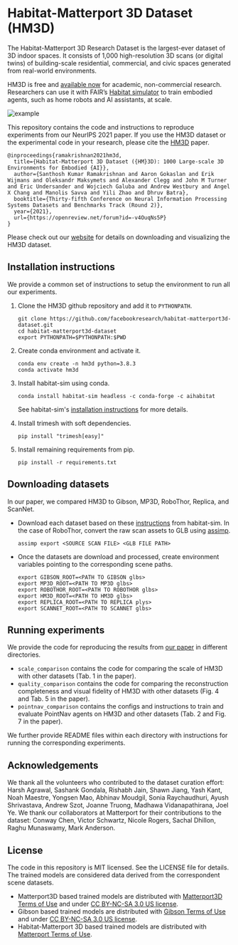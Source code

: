 # Habitat-Matterport 3D Dataset (HM3D)

The Habitat-Matterport 3D Research Dataset is the largest-ever dataset of 3D indoor spaces. It consists of 1,000 high-resolution 3D scans (or digital twins) of building-scale residential, commercial, and civic spaces generated from real-world environments.

HM3D is free and [available now](https://matterport.com/habitat-matterport-3d-research-dataset) for academic, non-commercial research. Researchers can use it with FAIR’s [Habitat simulator](https://aihabitat.org/) to train embodied agents, such as home robots and AI assistants, at scale.

![example](./assets/HM3D-intro.png)


This repository contains the code and instructions to reproduce experiments from our NeurIPS 2021 paper. If you use the HM3D dataset or the experimental code in your research, please cite the [HM3D](https://openreview.net/pdf?id=-v4OuqNs5P) paper.

```
@inproceedings{ramakrishnan2021hm3d,
  title={Habitat-Matterport 3D Dataset ({HM}3D): 1000 Large-scale 3D Environments for Embodied {AI}},
  author={Santhosh Kumar Ramakrishnan and Aaron Gokaslan and Erik Wijmans and Oleksandr Maksymets and Alexander Clegg and John M Turner and Eric Undersander and Wojciech Galuba and Andrew Westbury and Angel X Chang and Manolis Savva and Yili Zhao and Dhruv Batra},
  booktitle={Thirty-fifth Conference on Neural Information Processing Systems Datasets and Benchmarks Track (Round 2)},
  year={2021},
  url={https://openreview.net/forum?id=-v4OuqNs5P}
}
```
Please check out our [website](https://aihabitat.org/datasets/hm3d/) for details on downloading and visualizing the HM3D dataset.

## Installation instructions
We provide a common set of instructions to setup the environment to run all our experiments.

1. Clone the HM3D github repository and add it to `PYTHONPATH`.

    ```
    git clone https://github.com/facebookresearch/habitat-matterport3d-dataset.git
    cd habitat-matterport3d-dataset
    export PYTHONPATH=$PYTHONPATH:$PWD
    ```
2. Create conda environment and activate it.

    ```
    conda env create -n hm3d python=3.8.3
    conda activate hm3d
    ```
3. Install habitat-sim using conda.

    ```
    conda install habitat-sim headless -c conda-forge -c aihabitat
    ```
    See habitat-sim's [installation instructions](https://github.com/facebookresearch/habitat-sim#installation) for more details.

4. Install trimesh with soft dependencies.

    ```
    pip install "trimesh[easy]"
    ```

5. Install remaining requirements from pip.

    ```
    pip install -r requirements.txt
    ```

## Downloading datasets
In our paper, we compared HM3D to Gibson, MP3D, RoboThor, Replica, and ScanNet. 

* Download each dataset based on these [instructions](https://github.com/facebookresearch/habitat-sim/blob/master/DATASETS.md) from habitat-sim. In the case of RoboThor, convert the raw scan assets to GLB using [assimp](https://github.com/assimp/assimp).

  ```
  assimp export <SOURCE SCAN FILE> <GLB FILE PATH>
  ```

* Once the datasets are download and processed, create environment variables pointing to the corresponding scene paths.

  ```
  export GIBSON_ROOT=<PATH TO GIBSON glbs>
  export MP3D_ROOT=<PATH TO MP3D glbs>
  export ROBOTHOR_ROOT=<PATH TO ROBOTHOR glbs>
  export HM3D_ROOT=<PATH TO HM3D glbs>
  export REPLICA_ROOT=<PATH TO REPLICA plys>
  export SCANNET_ROOT=<PATH TO SCANNET glbs>
  ```


## Running experiments
We provide the code for reproducing the results from [our paper](https://openreview.net/pdf?id=-v4OuqNs5P) in different directories.
* `scale_comparison` contains the code for comparing the scale of HM3D with other datasets (Tab. 1 in the paper). 
* `quality_comparison` contains the code for comparing the reconstruction completeness and visual fidelity of HM3D with other datasets (Fig. 4 and Tab. 5 in the paper). 
* `pointnav_comparison` contains the configs and instructions to train and evaluate PointNav agents on HM3D and other datasets (Tab. 2 and Fig. 7 in the paper).

We further provide README files within each directory with instructions for running the corresponding experiments.

## Acknowledgements
We thank all the volunteers who contributed to the dataset curation effort: Harsh Agrawal, Sashank Gondala, Rishabh Jain, Shawn Jiang, Yash Kant, Noah Maestre, Yongsen Mao, Abhinav Moudgil, Sonia Raychaudhuri, Ayush Shrivastava, Andrew Szot, Joanne Truong, Madhawa Vidanapathirana, Joel Ye. We thank our collaborators at Matterport for their contributions to the dataset: Conway Chen, Victor Schwartz, Nicole Rogers, Sachal Dhillon, Raghu Munaswamy, Mark Anderson.

## License
The code in this repository is MIT licensed. See the LICENSE file for details. The trained models are considered data derived from the correspondent scene datasets.

- Matterport3D based trained models are distributed with [Matterport3D Terms of Use](http://kaldir.vc.in.tum.de/matterport/MP_TOS.pdf) and under [CC BY-NC-SA 3.0 US license](https://creativecommons.org/licenses/by-nc-sa/3.0/us/).
- Gibson based trained models are distributed with [Gibson Terms of Use](https://storage.googleapis.com/gibson_material/Agreement%20GDS%2006-04-18.pdf) and under [CC BY-NC-SA 3.0 US license](https://creativecommons.org/licenses/by-nc-sa/3.0/us/).
- Habitat-Matterport 3D based trained models are distributed with [Matterport Terms of Use](https://matterport.com/matterport-end-user-license-agreement-academic-use-model-data).
